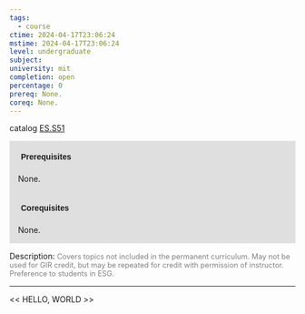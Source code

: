 ```yaml
---
tags:
  - course
ctime: 2024-04-17T23:06:24
mstime: 2024-04-17T23:06:24
level: undergraduate
subject: 
university: mit
completion: open
percentage: 0
prereq: None.
coreq: None.
---
```


catalog [ES.S51](http://student.mit.edu/catalog/mESa.html#ES.S51)

<span style="display: block; padding: 15px; background-color: rgb(100, 100, 100, 0.2);"><font id="m_prereq3953_0" style="display: block; font-family: Arial, sans-serif; font-weight: bold; padding: 5px">Prerequisites</font><br><span id="prereq3953_0">None.</span></span>
<span style="display: block; padding: 15px; background-color: rgb(100, 100, 100, 0.2);"><font id="m_coreq3953_0" style="display: block; font-family: Arial, sans-serif; font-weight: bold; padding: 5px">Corequisites</font><br><span id="coreq3953_0">None.</span></span>

<font style="">Description:</font>
<font style="color: grey; font-size: 0.8rem;">Covers topics not included in the permanent curriculum. May not be used for GIR credit, but may be repeated for credit with permission of instructor. Preference to students in ESG.</font>



---

<< HELLO, WORLD >>
